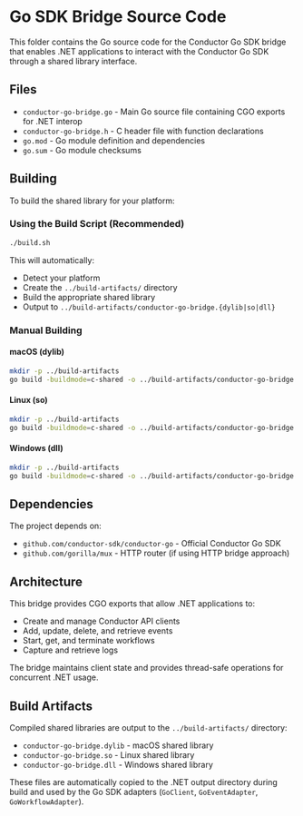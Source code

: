 # Go SDK Bridge Source Code

This folder contains the Go source code for the Conductor Go SDK bridge that enables .NET applications to interact with the Conductor Go SDK through a shared library interface.

## Files

- `conductor-go-bridge.go` - Main Go source file containing CGO exports for .NET interop
- `conductor-go-bridge.h` - C header file with function declarations
- `go.mod` - Go module definition and dependencies
- `go.sum` - Go module checksums

## Building

To build the shared library for your platform:

### Using the Build Script (Recommended)
```bash
./build.sh
```

This will automatically:
- Detect your platform
- Create the `../build-artifacts/` directory
- Build the appropriate shared library
- Output to `../build-artifacts/conductor-go-bridge.{dylib|so|dll}`

### Manual Building

#### macOS (dylib)
```bash
mkdir -p ../build-artifacts
go build -buildmode=c-shared -o ../build-artifacts/conductor-go-bridge.dylib conductor-go-bridge.go
```

#### Linux (so)
```bash
mkdir -p ../build-artifacts
go build -buildmode=c-shared -o ../build-artifacts/conductor-go-bridge.so conductor-go-bridge.go
```

#### Windows (dll)
```bash
mkdir -p ../build-artifacts
go build -buildmode=c-shared -o ../build-artifacts/conductor-go-bridge.dll conductor-go-bridge.go
```

## Dependencies

The project depends on:
- `github.com/conductor-sdk/conductor-go` - Official Conductor Go SDK
- `github.com/gorilla/mux` - HTTP router (if using HTTP bridge approach)

## Architecture

This bridge provides CGO exports that allow .NET applications to:
- Create and manage Conductor API clients
- Add, update, delete, and retrieve events
- Start, get, and terminate workflows
- Capture and retrieve logs

The bridge maintains client state and provides thread-safe operations for concurrent .NET usage.

## Build Artifacts

Compiled shared libraries are output to the `../build-artifacts/` directory:
- `conductor-go-bridge.dylib` - macOS shared library
- `conductor-go-bridge.so` - Linux shared library
- `conductor-go-bridge.dll` - Windows shared library

These files are automatically copied to the .NET output directory during build and used by the Go SDK adapters (`GoClient`, `GoEventAdapter`, `GoWorkflowAdapter`).